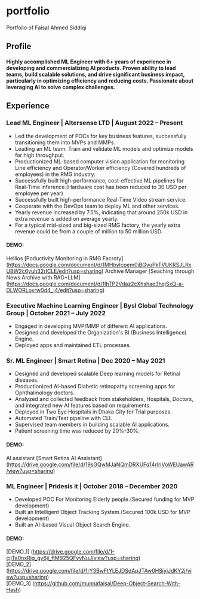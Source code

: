 # portfolio
Portfolio of Faisal Ahmed Siddiqi

## Profile
#### Highly accomplished ML Engineer with 6+ years of experience in developing and commercializing AI products. Proven ability to lead teams, build scalable solutions, and drive significant business impact, particularly in optimizing efficiency and reducing costs. Passionate about leveraging AI to solve complex challenges. 

## Experience

### Lead ML Engineer | Altersense LTD | August 2022 – Present
- Led the development of POCs for key business features, successfully transitioning them into MVPs and MMPs.
- Leading an ML team. Train and validate ML models and optimize models for high throughput. 
- Productionized ML-based computer vision application for monitoring Line efficiency and Operator/Worker  efficiency (Covered hundreds of employees) in the RMG industry.
- Successfully built high-performance, cost-effective ML pipelines for Real-Time inference.(Hardware cost has been reduced to 30 USD per employee per year)
- Successfully built high-performance Real-Time Video stream service. 
- Cooperate with the DevOps team to deploy ML and other services.
- Yearly revenue increased by 7.5%, indicating that around 250k USD in extra revenue is added on average yearly.
- For a typical mid-sized and big-sized RMG factory, the yearly extra revenue could be from a couple of million to 50 million USD.
#### DEMO: 
Hellios [Poductivity Monitoring in RMG Facroty] (https://docs.google.com/document/d/1MHbyIcpem0jBGvuPkTVUKRSJLRxUBW2c6yuh32rICLE/edit?usp=sharing)
Archive Manager [Seaching through News Archive with RAG+LLM] (https://docs.google.com/document/d/1IhTP2Vdaz2cXhshae3hejSxQ-a-DLWORLoxrw0d4_j4/edit?usp=sharing)  

### Executive Machine Learning Engineer | Bysl Global Technology Group | October 2021 – July 2022
- Engaged in developing MVP/MMP of different AI applications.
- Designed and developed the Organization's BI (Business Intelligence) Engine. 
- Deployed apps and maintained ETL processes. 

### Sr. ML Engineer  | Smart Retina | Dec 2020 – May 2021
- Designed and developed scalable Deep learning models for Retinal diseases.
- Productionized AI-based Diabetic retinopathy screening apps for Ophthalmology doctors.
- Analyzed and collected feedback from stakeholders, Hospitals, Doctors, and integrated new AI features based on requirements. 
- Deployed in Two Eye Hospitals in Dhaka City for Trial purposes.
- Automated Train/Test pipeline with CLI. 
- Supervised team members in building scalable AI applications.
- Patient screening time was reduced by 20%-30%.
#### DEMO:
AI assistant [Smart Retina AI Assistant] (https://drive.google.com/file/d/19sGQwMJaNQmDRXUFq14rlriVoWEUawAR/view?usp=sharing)


### ML Engineer  | Pridesis it | October 2018 – December 2020
- Developed POC For Monitoring Elderly people.(Secured funding for MVP development)
- Built an Intelligent Object Tracking System.(Secured 100k USD for MVP development)
- Built an AI-based Visual Object Search Engine.
#### DEMO: 
[DEMO_1] (https://drive.google.com/file/d/1-cjjTa0nxRig_gy6ji_ftM925QFvvNuJ/view?usp=sharing)  
[DEMO_2] (https://drive.google.com/file/d/1rY3BwFtYLEJDSdApJTAw0HSiyjJdKY2j/view?usp=sharing)  
[DEMO_3] (https://github.com/munnafaisal/Deep-Object-Search-With-Hash) 
